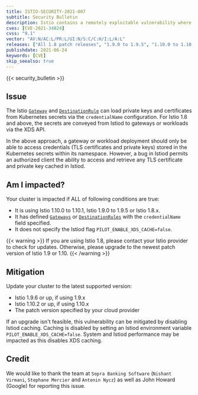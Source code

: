 ```yaml
---
title: ISTIO-SECURITY-2021-007
subtitle: Security Bulletin
description: Istio contains a remotely exploitable vulnerability where credentials specified in the Gateway and DestinationRule credentialName field can be accessed from different namespaces.
cves: [CVE-2021-34824]
cvss: "9.1"
vector: "AV:N/AC:L/PR:L/UI:N/S:C/C:H/I:L/A:L"
releases: ["All 1.8 patch releases", "1.9.0 to 1.9.5", "1.10.0 to 1.10.1"]
publishdate: 2021-06-24
keywords: [CVE]
skip_seealso: true
---
```


{{< security_bulletin >}}

## Issue

The Istio [`Gateway`](/pt-br/docs/tasks/traffic-management/ingress/secure-ingress/) and
[`DestinationRule`](/pt-br/docs/reference/config/networking/destination-rule/) can load private keys and certificates from Kubernetes
secrets via the `credentialName` configuration.
For Istio 1.8 and above, the secrets are conveyed from Istiod to gateways or workloads via the XDS API.

In the above approach, a gateway or workload deployment should only be able to access credentials (TLS certificates and private keys) stored in the
Kubernetes secrets within its namespace.
However, a bug in Istiod permits an authorized client the ability to access and retrieve any TLS certificate and private key cached in Istiod.

## Am I impacted?

Your cluster is impacted if ALL of following conditions are true:

* It is using Istio 1.10.0 to 1.10.1, Istio 1.9.0 to 1.9.5 or Istio 1.8.x.
* It has defined [`Gateways`](/pt-br/docs/tasks/traffic-management/ingress/secure-ingress/) or
  [`DestinationRules`](/pt-br/docs/reference/config/networking/destination-rule/) with the `credentialName` field specified.
* It does not specify the Istiod flag `PILOT_ENABLE_XDS_CACHE=false`.

{{< warning >}}
If you are using Istio 1.8, please contact your Istio provider to check for updates.
Otherwise, please upgrade to the newest patch version of Istio 1.9 or 1.10.
{{< /warning >}}

## Mitigation

Update your cluster to the latest supported version:

* Istio 1.9.6 or up, if using 1.9.x
* Istio 1.10.2 or up, if using 1.10.x
* The patch version specified by your cloud provider

If an upgrade isn't feasible, this vulnerability can be mitigated by disabling Istiod caching.
Caching is disabled by setting an Istiod environment variable `PILOT_ENABLE_XDS_CACHE=false`.
System and Istiod performance may be impacted as this disables XDS caching.

## Credit

We would like to thank the team at `Sopra Banking Software` (`Nishant Virmani`, `Stephane Mercier` and `Antonin Nycz`)
as well as John Howard (Google) for reporting this issue.
